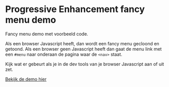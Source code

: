 # Progressive Enhancement fancy menu demo

Fancy menu demo met voorbeeld code.

Als een browser Javascript heeft, dan wordt een fancy menu gecloond en getoond. Als een browser geen Javascript heeft dan gaat de menu link met een `#menu` naar onderaan de pagina waar de `<nav>` staat.

Kijk wat er gebeurt als je in de dev tools van je browser Javascript aan of uit zet.

[Bekijk de demo hier](https://koopreynders.github.io/frontendvoordesigners/opdracht3/PEmenu/index.html)
